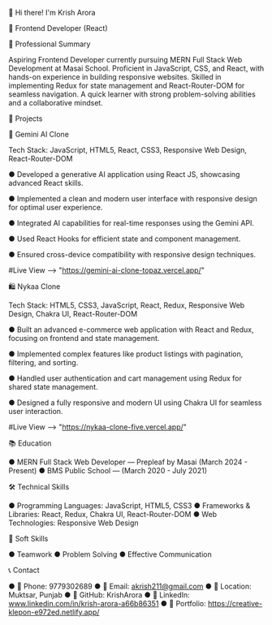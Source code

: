👋 Hi there! I'm Krish Arora

🚀 Frontend Developer (React)




🏅 Professional Summary

Aspiring Frontend Developer currently pursuing MERN Full Stack Web Development at Masai School. Proficient in JavaScript, CSS, and React, with hands-on experience in building responsive websites. Skilled in implementing Redux for state management and React-Router-DOM for seamless navigation. A quick learner with strong problem-solving abilities and a collaborative mindset.




💼 Projects


🔬 Gemini AI Clone 

Tech Stack: JavaScript, HTML5, React, CSS3, Responsive Web Design, React-Router-DOM

● Developed a generative AI application using React JS, showcasing advanced React skills.

● Implemented a clean and modern user interface with responsive design for optimal user experience.

● Integrated AI capabilities for real-time responses using the Gemini API.

● Used React Hooks for efficient state and component management.

● Ensured cross-device compatibility with responsive design techniques.

#Live View --> "https://gemini-ai-clone-topaz.vercel.app/"




🛍️ Nykaa Clone 

Tech Stack: HTML5, CSS3, JavaScript, React, Redux, Responsive Web Design, Chakra UI, React-Router-DOM

● Built an advanced e-commerce web application with React and Redux, focusing on frontend and state management.

● Implemented complex features like product listings with pagination, filtering, and sorting.

● Handled user authentication and cart management using Redux for shared state management.

● Designed a fully responsive and modern UI using Chakra UI for seamless user interaction.

#Live View --> "https://nykaa-clone-five.vercel.app/"




📚 Education

● MERN Full Stack Web Developer — Prepleaf by Masai (March 2024 - Present)
● BMS Public School — (March 2020 - July 2021)



🛠️ Technical Skills

● Programming Languages: JavaScript, HTML5, CSS3
● Frameworks & Libraries: React, Redux, Chakra UI, React-Router-DOM
● Web Technologies: Responsive Web Design



🤝 Soft Skills

● Teamwork
● Problem Solving
● Effective Communication




📞 Contact

● 📱 Phone: 9779302689
● 📧 Email: akrish211@gmail.com
● 📍 Location: Muktsar, Punjab
● 🔗 GitHub: KrishArora
● 🔗 LinkedIn: www.linkedin.com/in/krish-arora-a66b86351
● 🔗 Portfolio: https://creative-klepon-e972ed.netlify.app/
